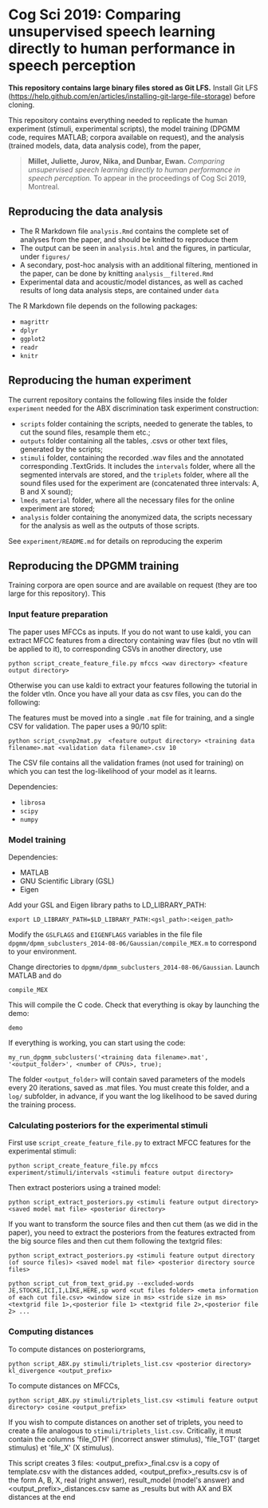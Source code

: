 # Cog Sci 2019: Comparing unsupervised speech learning directly to human performance in speech perception

**This repository contains large binary files stored as Git LFS.** Install Git LFS (https://help.github.com/en/articles/installing-git-large-file-storage) before cloning.

This repository contains everything needed to replicate the human experiment (stimuli, experimental scripts), the model training (DPGMM code, requires MATLAB; corpora available on request), and the analysis (trained models, data, data analysis code), from the paper,

> **Millet, Juliette, Jurov, Nika, and Dunbar, Ewan.** *Comparing unsupervised speech learning directly to human performance in speech perception.* To appear in the proceedings of Cog Sci 2019, Montreal.


## Reproducing the data analysis

- The R Markdown file `analysis.Rmd` contains the complete set of analyses from the paper, and should be knitted to reproduce them
- The output can be seen in `analysis.html` and the figures, in particular, under `figures/`
- A secondary, post-hoc analysis with an additional filtering, mentioned in the paper, can be done by knitting `analysis__filtered.Rmd`
- Experimental data and acoustic/model distances, as well as cached results of long data analysis steps, are contained under `data`

The R Markdown file depends on the following packages:

- `magrittr`
- `dplyr`
- `ggplot2`
- `readr`
- `knitr`


## Reproducing the human experiment


The current repository contains the following files inside the folder `experiment`  needed for the ABX discrimination task experiment construction:

* `scripts` folder containing the scripts, needed to generate the tables, to cut the sound files, resample them etc.;
* `outputs` folder containing all the tables, .csvs or other text files, generated by the scripts;
* `stimuli` folder, containing the recorded .wav files and the annotated corresponding .TextGrids. It includes the `intervals` folder, where all the segmented intervals are stored, and the `triplets` folder, where all the sound files used for the experiment are (concatenated three intervals: A, B and X sound);
* `lmeds_material` folder, where all the necessary files for the online experiment are stored;
* `analysis` folder containing the anonymized data, the scripts necessary for the analysis as well as the outputs of those scripts.

See `experiment/README.md` for details on reproducing the experim



## Reproducing the DPGMM training

Training corpora are open source and are available on request (they are too large for this repository). This 

### Input feature preparation

The paper uses MFCCs as inputs. If you do not want to use kaldi, you can extract MFCC features from a directory containing wav files (but no vtln will be applied to it), to corresponding CSVs in another directory, use

```python script_create_feature_file.py mfccs <wav directory> <feature output directory>```

Otherwise you can use kaldi to extract your features following the tutorial in the folder vtln. Once you have all your data as csv files, you can do the following:

The features must be moved into a single `.mat` file  for training, and a single CSV for validation. The paper uses a 90/10 split:

```python script_csvnp2mat.py  <feature output directory> <training data filename>.mat <validation data filename>.csv 10```

The CSV file contains all the validation frames (not used for training) on which you can test the log-likelihood of your model as it learns.

Dependencies:

- `librosa`
- `scipy`
- `numpy`

### Model training

Dependencies:

- MATLAB
- GNU Scientific Library (GSL)
- Eigen

Add your GSL and Eigen library paths to LD_LIBRARY_PATH:

```export LD_LIBRARY_PATH=$LD_LIBRARY_PATH:<gsl_path>:<eigen_path>```

Modify the `GSLFLAGS` and `EIGENFLAGS` variables in the file file `dpgmm/dpmm_subclusters_2014-08-06/Gaussian/compile_MEX.m` to correspond to your environment.

Change directories to `dpgmm/dpmm_subclusters_2014-08-06/Gaussian`. Launch MATLAB and do

```compile_MEX```

This will compile the C code. Check that everything is okay by launching the demo:

```demo```

If everything is working, you can start using the code:

```my_run_dpgmm_subclusters('<training data filename>.mat', '<output_folder>', <number of CPUs>, true);```


The folder `<output_folder>` will contain saved parameters of the models every 20 iterations, saved as .mat files. You must create this folder, and a `log/` subfolder, in advance, if you want the log likelihood to be saved during the training process.

### Calculating posteriors for the experimental stimuli

First use  `script_create_feature_file.py` to extract MFCC features for the experimental stimuli:

```python script_create_feature_file.py mfccs experiment/stimuli/intervals <stimuli feature output directory>```

Then extract posteriors using a trained model:

```python script_extract_posteriors.py <stimuli feature output directory> <saved model mat file> <posterior directory>```

If you want to transform the source files and then cut them (as we did in the paper), you need to extract the posteriors from the features extracted from the big source files and then cut them following the textgrid files:

```python script_extract_posteriors.py <stimuli feature output directory (of source files)> <saved model mat file> <posterior directory source files>```


```python script_cut_from_text_grid.py --excluded-words JE,STOCKE,ICI,I,LIKE,HERE,sp word <cut files folder> <meta information of each cut file.csv> <window size in ms> <stride size in ms> <textgrid file 1>,<posterior file 1> <textgrid file 2>,<posterior file 2> ... ```

### Computing distances

To compute distances on posteriorgrams,

```python script_ABX.py stimuli/triplets_list.csv <posterior directory> kl_divergence <output_prefix>```

To compute distances on MFCCs,

```python script_ABX.py stimuli/triplets_list.csv <stimuli feature output directory> cosine <output_prefix>```


If you wish to compute distances on another set of triplets, you need to create a file analogous to `stimuli/triplets_list.csv`. Critically, it must contain the columns 'file_OTH' (incorrect answer stimulus), 'file_TGT' (target stimulus) et 'file_X' (X stimulus).


This script creates 3 files: <output_prefix>_final.csv is a copy of template.csv with the distances added, <output_prefix>_results.csv is of the form A, B, X, real (right answer), result_model (model's answer) and <output_prefix>_distances.csv same as _results but with AX and BX distances at the end





